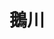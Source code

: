 ---
title: "鵝川"
description: "鵝川"
layout: shop
keywords:
  - 美食競賽
  - 台灣美食
  - 美食精選
datePublished: "2025-06-30"
dateModified: "2025-07-04"
city: "台北市"
district: "大安區"
address: "台北市大安區復興南路二段130號"
phone: "0223255677"
geo: "25.029143984320722, 121.54329736375456"
google_map: "https://maps.app.goo.gl/ExqHYcyPiisCtcqGA"
footinder: "https://footinder.com.tw/%E5%8F%B0%E5%8C%97%E5%B8%82%E5%A4%A7%E5%AE%89%E5%8D%80/133635/"
official: "https://www.facebook.com/echuan97/"
award:
  - name: "500盤"
    year: "2024"
    entries:
      - dishes:
          - "老罈子酸菜魚"

---